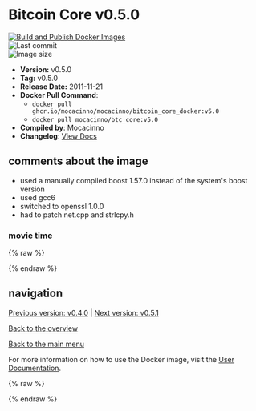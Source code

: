 # Bitcoin Core v0.5.0

[![Build and Publish Docker Images](https://github.com/mocacinno/bitcoin_core_docker/actions/workflows/build-and-publish.yml/badge.svg?branch=v5.0)](https://github.com/mocacinno/bitcoin_core_docker/actions/workflows/build-and-publish.yml)  
![Last commit](https://badgen.net/github/last-commit/mocacinno/bitcoin_core_docker/v5.0)  
![Image size](https://badgen.net/docker/size/mocacinno/btc_core/v5.0?color=green)  

- **Version:** v0.5.0
- **Tag:** v0.5.0
- **Release Date:** 2011-11-21
- **Docker Pull Command**:
  - `docker pull ghcr.io/mocacinno/mocacinno/bitcoin_core_docker:v5.0`
  - `docker pull mocacinno/btc_core:v5.0`
- **Compiled by**: Mocacinno
- **Changelog**: [View Docs](https://github.com/bitcoin/bitcoin/tree/v0.5.0/doc)

## comments about the image

- used a manually compiled boost 1.57.0 instead of the system's boost version
- used gcc6
- switched to openssl 1.0.0
- had to patch net.cpp and strlcpy.h

### movie time

{% raw %}
<link rel="stylesheet" href="https://mocacinno.com/asciinema-player.css">
   <div id="fullnode"></div>
   <script src="https://mocacinno.com/asciinema-player.min.js"></script>
   <script>
      AsciinemaPlayer.create('./casts/v0.5.0.cast', document.getElementById('fullnode'));
   </script>
{% endraw %}

## navigation

[Previous version: v0.4.0](./v4.0.md) | [Next version: v0.5.1](./v5.1.md)

[Back to the overview](./Readme.md)

[Back to the main menu](../Readme.md)

For more information on how to use the Docker image, visit the [User Documentation](../userdocs/Readme.md).

<!-- Google tag (gtag.js) -->
{% raw %}
<script async src="https://www.googletagmanager.com/gtag/js?id=G-BPC6NC6FF9"></script>
<script>
  window.dataLayer = window.dataLayer || [];
  function gtag(){dataLayer.push(arguments);}
  gtag('js', new Date());
  gtag('config', 'G-BPC6NC6FF9');
</script>
{% endraw %}

